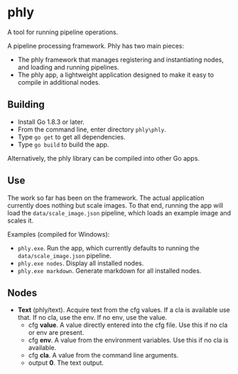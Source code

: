 # phly
A tool for running pipeline operations.

A pipeline processing framework. Phly has two main pieces:
* The phly framework that manages registering and instantiating nodes, and loading and running pipelines.
* The phly app, a lightweight application designed to make it easy to compile in additional nodes.

## Building ##
* Install Go 1.8.3 or later.
* From the command line, enter directory `phly\phly`.
* Type `go get` to get all dependencies.
* Type `go build` to build the app.

Alternatively, the phly library can be compiled into other Go apps.

## Use ##
The work so far has been on the framework. The actual application currently does nothing but scale images. To that end, running the app will load the `data/scale_image.json` pipeline, which loads an example image and scales it.

Examples (compiled for Windows):
* `phly.exe`. Run the app, which currently defaults to running the `data/scale_image.json` pipeline.
* `phly.exe nodes`. Display all installed nodes.
* `phly.exe markdown`. Generate markdown for all installed nodes.

## Nodes ##
* **Text** (phly/text). Acquire text from the cfg values. If a cla is available use that. If no cla, use the env. If no env, use the value.
    * cfg **value**. A value directly entered into the cfg file. Use this if no cla or env are present.
    * cfg **env**. A value from the environment variables. Use this if no cla is available.
    * cfg **cla**. A value from the command line arguments.
    * output **0**. The text output.
